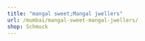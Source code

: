 ```yaml
---
title: "mangal sweet;Mangal jwellers"
url: /mumbai/mangal-sweet-mangal-jwellers/
shop: Schmuck
---
```

